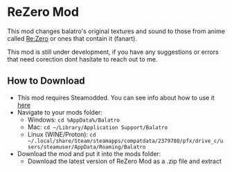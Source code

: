 # ReZero Mod <a name = "rezero_mod"></a>

This mod changes balatro's original textures and sound to those from anime called [Re:Zero](https://rezero.fandom.com/wiki/Re:Zero_Wiki) or ones that contain it (fanart).

This mod is still under development, if you have any suggestions or errors that need corection dont hasitate to reach out to me.

## How to Download <a name = "how_to_download"></a>

- This mod requires Steamodded. You can see info about how to use it [here](https://github.com/Steamopollys/Steamodded)
- Navigate to your mods folder:
  - Windows: `cd %AppData%/Balatro`
  - Mac: `cd ~/Library/Application Support/Balatro`
  - Linux (WINE/Proton): `cd ~/.local/share/Steam/steamapps/compatdata/2379780/pfx/drive_c/users/steamuser/AppData/Roaming/Balatro`
- Download the mod and put it into the mods folder:
  - Download the latest version of ReZero Mod as a .zip file and extract
